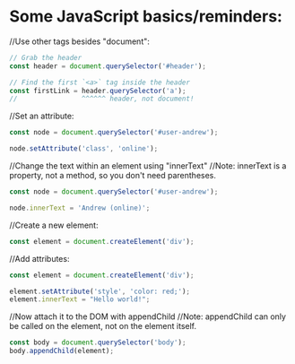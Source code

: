 # Some JavaScript basics/reminders:

//Use other tags besides "document":

```js
// Grab the header
const header = document.querySelector('#header');

// Find the first `<a>` tag inside the header
const firstLink = header.querySelector('a');
//                ^^^^^^ header, not document!
```
//Set an attribute:

```js
const node = document.querySelector('#user-andrew');

node.setAttribute('class', 'online');
```

//Change the text within an element using "innerText"
//Note: innerText is a property, not a method, so you don't need parentheses.

```js
const node = document.querySelector('#user-andrew');

node.innerText = 'Andrew (online)';
```

//Create a new element:

```js
const element = document.createElement('div');
```

//Add attributes:

```js
const element = document.createElement('div');

element.setAttribute('style', 'color: red;');
element.innerText = "Hello world!";

```

//Now attach it to the DOM with appendChild
//Note: appendChild can only be called on the <body> element, not on the element itself.

```js
const body = document.querySelector('body');
body.appendChild(element);
```
